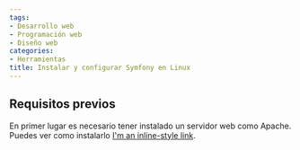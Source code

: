 ```yaml
---
tags:
- Desarrollo web
- Programación web
- Diseño web
categories:
- Herramientas
title: Instalar y configurar Symfony en Linux
---
```


## Requisitos previos

En primer lugar es necesario tener instalado un servidor web como Apache. Puedes ver como instalarlo [I'm an inline-style link](https://www.google.com).


